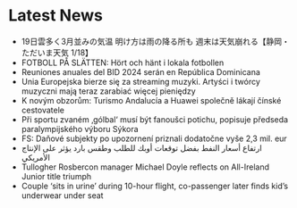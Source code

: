 # Latest News
-  19日雲多く3月並みの気温 明け方は雨の降る所も 週末は天気崩れる【静岡・ただいま天気 1/18】
-  FOTBOLL PÅ SLÄTTEN: Hört och hänt i lokala fotbollen
-  Reuniones anuales del BID 2024 serán en República Dominicana
-  Unia Europejska bierze się za streaming muzyki. Artyści i twórcy muzyczni mają teraz zarabiać więcej pieniędzy
-  K novým obzorům: Turismo Andalucía a Huawei společně lákají čínské cestovatele
-  Při sportu zvaném ‚gólbal‘ musí být fanoušci potichu, popisuje předseda paralympijského výboru Sýkora
-  FS: Daňové subjekty po upozornení priznali dodatočne vyše 2,3 mil. eur
-  ارتفاع أسعار النفط بفضل توقعات أوبك للطلب وطقس بارد يؤثر على الإنتاج الأمريكي
-  Tullogher Rosbercon manager Michael Doyle reflects on All-Ireland Junior title triumph
-  Couple ‘sits in urine’ during 10-hour flight, co-passenger later finds kid’s underwear under seat
